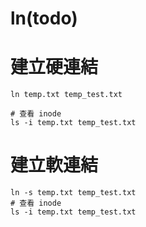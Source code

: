 # ln(todo)

# 建立硬連結
```
ln temp.txt temp_test.txt

# 查看 inode
ls -i temp.txt temp_test.txt
```


# 建立軟連結
```
ln -s temp.txt temp_test.txt
# 查看 inode
ls -i temp.txt temp_test.txt
```